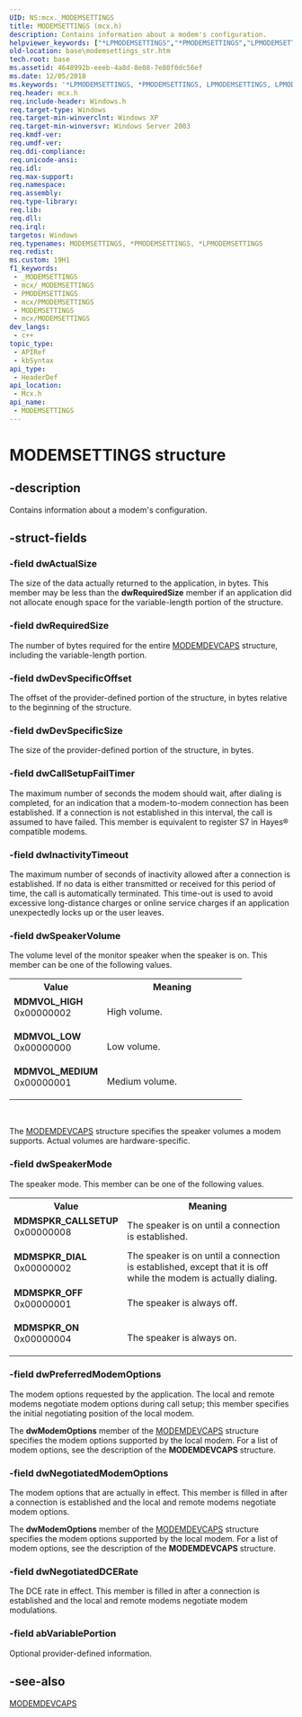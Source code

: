 ```yaml
---
UID: NS:mcx._MODEMSETTINGS
title: MODEMSETTINGS (mcx.h)
description: Contains information about a modem's configuration.
helpviewer_keywords: ["*LPMODEMSETTINGS","*PMODEMSETTINGS","LPMODEMSETTINGS","LPMODEMSETTINGS structure pointer","MDMSPKR_CALLSETUP","MDMSPKR_DIAL","MDMSPKR_OFF","MDMSPKR_ON","MDMVOL_HIGH","MDMVOL_LOW","MDMVOL_MEDIUM","MODEMSETTINGS","MODEMSETTINGS structure","PMODEMSETTINGS","PMODEMSETTINGS structure pointer","_win32_modemsettings_str","base.modemsettings_str","mcx/LPMODEMSETTINGS","mcx/MODEMSETTINGS","mcx/PMODEMSETTINGS"]
old-location: base\modemsettings_str.htm
tech.root: base
ms.assetid: 4648992b-eeeb-4a8d-8e08-7e80f0dc56ef
ms.date: 12/05/2018
ms.keywords: '*LPMODEMSETTINGS, *PMODEMSETTINGS, LPMODEMSETTINGS, LPMODEMSETTINGS structure pointer, MDMSPKR_CALLSETUP, MDMSPKR_DIAL, MDMSPKR_OFF, MDMSPKR_ON, MDMVOL_HIGH, MDMVOL_LOW, MDMVOL_MEDIUM, MODEMSETTINGS, MODEMSETTINGS structure, PMODEMSETTINGS, PMODEMSETTINGS structure pointer, _win32_modemsettings_str, base.modemsettings_str, mcx/LPMODEMSETTINGS, mcx/MODEMSETTINGS, mcx/PMODEMSETTINGS'
req.header: mcx.h
req.include-header: Windows.h
req.target-type: Windows
req.target-min-winverclnt: Windows XP
req.target-min-winversvr: Windows Server 2003
req.kmdf-ver: 
req.umdf-ver: 
req.ddi-compliance: 
req.unicode-ansi: 
req.idl: 
req.max-support: 
req.namespace: 
req.assembly: 
req.type-library: 
req.lib: 
req.dll: 
req.irql: 
targetos: Windows
req.typenames: MODEMSETTINGS, *PMODEMSETTINGS, *LPMODEMSETTINGS
req.redist: 
ms.custom: 19H1
f1_keywords:
 - _MODEMSETTINGS
 - mcx/_MODEMSETTINGS
 - PMODEMSETTINGS
 - mcx/PMODEMSETTINGS
 - MODEMSETTINGS
 - mcx/MODEMSETTINGS
dev_langs:
 - c++
topic_type:
 - APIRef
 - kbSyntax
api_type:
 - HeaderDef
api_location:
 - Mcx.h
api_name:
 - MODEMSETTINGS
---
```


# MODEMSETTINGS structure


## -description

Contains information about a modem's configuration.

## -struct-fields

### -field dwActualSize

The size of the data actually returned to the application, in bytes. This member may be less than the <b>dwRequiredSize</b> member if an application did not allocate enough space for the variable-length portion of the structure.

### -field dwRequiredSize

The number of bytes required for the entire 
<a href="/windows/desktop/api/mcx/ns-mcx-modemdevcaps">MODEMDEVCAPS</a> structure, including the variable-length portion.

### -field dwDevSpecificOffset

The offset of the provider-defined portion of the structure, in bytes relative to the beginning of the structure.

### -field dwDevSpecificSize

The size of the provider-defined portion of the structure, in bytes.

### -field dwCallSetupFailTimer

The maximum number of seconds the modem should wait, after dialing is completed, for an indication that a modem-to-modem connection has been established. If a connection is not established in this interval, the call is assumed to have failed. This member is equivalent to register S7 in Hayes® compatible modems.

### -field dwInactivityTimeout

The maximum number of seconds of inactivity allowed after a connection is established. If no data is either transmitted or received for this period of time, the call is automatically terminated. This time-out is used to avoid excessive long-distance charges or online service charges if an application unexpectedly locks up or the user leaves.

### -field dwSpeakerVolume

The volume level of the monitor speaker when the speaker is on. This member can be one of the following values.

<table>
<tr>
<th>Value</th>
<th>Meaning</th>
</tr>
<tr>
<td width="40%"><a id="MDMVOL_HIGH"></a><a id="mdmvol_high"></a><dl>
<dt><b>MDMVOL_HIGH</b></dt>
<dt>0x00000002</dt>
</dl>
</td>
<td width="60%">
High volume.

</td>
</tr>
<tr>
<td width="40%"><a id="MDMVOL_LOW"></a><a id="mdmvol_low"></a><dl>
<dt><b>MDMVOL_LOW</b></dt>
<dt>0x00000000</dt>
</dl>
</td>
<td width="60%">
Low volume.

</td>
</tr>
<tr>
<td width="40%"><a id="MDMVOL_MEDIUM"></a><a id="mdmvol_medium"></a><dl>
<dt><b>MDMVOL_MEDIUM</b></dt>
<dt>0x00000001</dt>
</dl>
</td>
<td width="60%">
Medium volume.

</td>
</tr>
</table>
 

The 
<a href="/windows/desktop/api/mcx/ns-mcx-modemdevcaps">MODEMDEVCAPS</a> structure specifies the speaker volumes a modem supports. Actual volumes are hardware-specific.

### -field dwSpeakerMode

The speaker mode. This member can be one of the following values. 



<table>
<tr>
<th>Value</th>
<th>Meaning</th>
</tr>
<tr>
<td width="40%"><a id="MDMSPKR_CALLSETUP"></a><a id="mdmspkr_callsetup"></a><dl>
<dt><b>MDMSPKR_CALLSETUP</b></dt>
<dt>0x00000008</dt>
</dl>
</td>
<td width="60%">
The speaker is on until a connection is established.

</td>
</tr>
<tr>
<td width="40%"><a id="MDMSPKR_DIAL"></a><a id="mdmspkr_dial"></a><dl>
<dt><b>MDMSPKR_DIAL</b></dt>
<dt>0x00000002</dt>
</dl>
</td>
<td width="60%">
The speaker is on until a connection is established, except that it is off while the modem is actually dialing.

</td>
</tr>
<tr>
<td width="40%"><a id="MDMSPKR_OFF"></a><a id="mdmspkr_off"></a><dl>
<dt><b>MDMSPKR_OFF</b></dt>
<dt>0x00000001</dt>
</dl>
</td>
<td width="60%">
The speaker is always off.

</td>
</tr>
<tr>
<td width="40%"><a id="MDMSPKR_ON"></a><a id="mdmspkr_on"></a><dl>
<dt><b>MDMSPKR_ON</b></dt>
<dt>0x00000004</dt>
</dl>
</td>
<td width="60%">
The speaker is always on.

</td>
</tr>
</table>

### -field dwPreferredModemOptions

The modem options requested by the application. The local and remote modems negotiate modem options during call setup; this member specifies the initial negotiating position of the local modem. 




The <b>dwModemOptions</b> member of the 
<a href="/windows/desktop/api/mcx/ns-mcx-modemdevcaps">MODEMDEVCAPS</a> structure specifies the modem options supported by the local modem. For a list of modem options, see the description of the 
<b>MODEMDEVCAPS</b> structure.

### -field dwNegotiatedModemOptions

The modem options that are actually in effect. This member is filled in after a connection is established and the local and remote modems negotiate modem options. 




The <b>dwModemOptions</b> member of the 
<a href="/windows/desktop/api/mcx/ns-mcx-modemdevcaps">MODEMDEVCAPS</a> structure specifies the modem options supported by the local modem. For a list of modem options, see the description of the 
<b>MODEMDEVCAPS</b> structure.

### -field dwNegotiatedDCERate

The DCE rate in effect. This member is filled in after a connection is established and the local and remote modems negotiate modem modulations.

### -field abVariablePortion

Optional provider-defined information.

## -see-also

<a href="/windows/desktop/api/mcx/ns-mcx-modemdevcaps">MODEMDEVCAPS</a>
